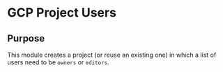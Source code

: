 # GCP Project Users

## Purpose

This module creates a project (or reuse an existing one) in which a list of users need to be `owners` or `editors`.